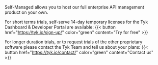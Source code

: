 ---
---

Self-Managed allows you to host our full enterprise API management product on your own.

For short terms trials, self-serve 14-day temporary licenses for the Tyk Dashboard & Developer Portal are available:
{{< button href="https://tyk.io/sign-up/" color="green" content="Try for free" >}}

For longer duration trials, or to request trials of the other proprietary software please contact the Tyk Team and tell us about your plans:
{{< button href="https://tyk.io/contact/" color="green" content="Contact us" >}}